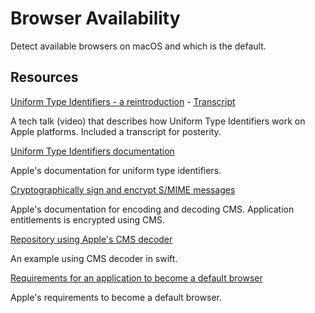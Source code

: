 # Browser Availability

Detect available browsers on macOS and which is the default.

## Resources
[Uniform Type Identifiers - a reintroduction](https://developer.apple.com/videos/play/tech-talks/10696) - [Transcript](/Resources/tech-talks-10696.txt)

A tech talk (video) that describes how Uniform Type Identifiers work on Apple platforms. Included a transcript for posterity.

[Uniform Type Identifiers documentation](https://developer.apple.com/documentation/uniformtypeidentifiers)

Apple's documentation for uniform type identifiers.

[Cryptographically sign and encrypt S/MIME messages](https://developer.apple.com/documentation/security/cryptographic_message_syntax_services)

Apple's documentation for encoding and decoding CMS. Application entitlements is encrypted using CMS.

[Repository using Apple's CMS decoder](https://github.com/jamf/PPPC-Utility/blob/master/External/SwiftyCMSDecoder.swift)

An example using CMS decoder in swift.

[Requirements for an application to become a default browser](https://developer.apple.com/documentation/xcode/preparing-your-app-to-be-the-default-browser)

Apple's requirements to become a default browser.
